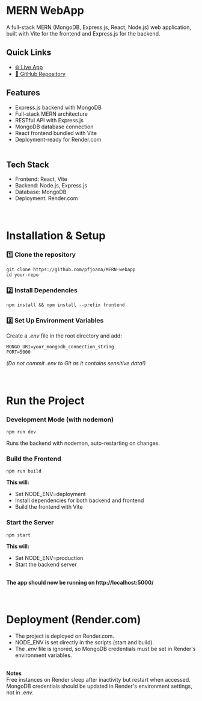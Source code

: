 # MERN WebApp

A full-stack MERN (MongoDB, Express.js, React, Node.js) web application, built with Vite for the frontend and Express.js for the backend.
<br>

## Quick Links
- [🌐 Live App](https://mern-webapp-8pag.onrender.com/)
- [📂 GitHub Repository](https://github.com/pfjoana/MERN-webapp)


## Features
* Express.js backend with MongoDB
* Full-stack MERN architecture
* RESTful API with Express.js
* MongoDB database connection
* React frontend bundled with Vite
* Deployment-ready for Render.com
<br><br>

## Tech Stack
* Frontend: React, Vite
* Backend: Node.js, Express.js
* Database: MongoDB
* Deployment: Render.com
<br><br><br>

# Installation & Setup
### 1️⃣ Clone the repository
```
git clone https://github.com/pfjoana/MERN-webapp
cd your-repo
```

### 2️⃣ Install Dependencies
```
npm install && npm install --prefix frontend
```

### 3️⃣ Set Up Environment Variables
Create a _.env_ file in the root directory and add:
```
MONGO_URI=your_mongodb_connection_string
PORT=5000
```
*(Do not commit .env to Git as it contains sensitive data!)*
<br><br><br>

# Run the Project
### Development Mode (with nodemon)
```
npm run dev
```
Runs the backend with nodemon, auto-restarting on changes.

### Build the Frontend
```
npm run build
```

**This will:**
* Set NODE_ENV=deployment
* Install dependencies for both backend and frontend
* Build the frontend with Vite


### Start the Server
```
npm start
```

**This will:**
* Set NODE_ENV=production
* Start the backend server
<br><br>

**The app should now be running on http://localhost:5000/**
<br><br><br>

# Deployment (Render.com)
* The project is deployed on Render.com.
* NODE_ENV is set directly in the scripts (start and build).
* The _.env_ file is ignored, so MongoDB credentials must be set in Render's environment variables.
<br><br>

**Notes**<br>
Free instances on Render sleep after inactivity but restart when accessed.<br>
MongoDB credentials should be updated in Render's environment settings, not in _.env._
